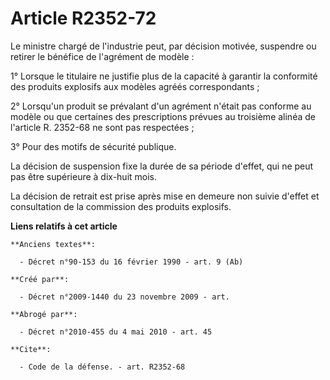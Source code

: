 # Article R2352-72

Le ministre chargé de l'industrie peut, par décision motivée, suspendre ou retirer le bénéfice de l'agrément de modèle : 

1° Lorsque le titulaire ne justifie plus de la capacité à garantir la conformité des produits explosifs aux modèles agréés
correspondants ; 

2° Lorsqu'un produit se prévalant d'un agrément n'était pas conforme au modèle ou que certaines des prescriptions prévues au
troisième alinéa de l'article R. 2352-68 ne sont pas respectées ; 

3° Pour des motifs de sécurité publique. 

La décision de suspension fixe la durée de sa période d'effet, qui ne peut pas être supérieure à dix-huit mois. 

La décision de retrait est prise après mise en demeure non suivie d'effet et consultation de la commission des produits
explosifs.

**Liens relatifs à cet article**

	**Anciens textes**:

	  - Décret n°90-153 du 16 février 1990 - art. 9 (Ab)

	**Créé par**:

	  - Décret n°2009-1440 du 23 novembre 2009 - art.

	**Abrogé par**:

	  - Décret n°2010-455 du 4 mai 2010 - art. 45

	**Cite**:

	  - Code de la défense. - art. R2352-68
